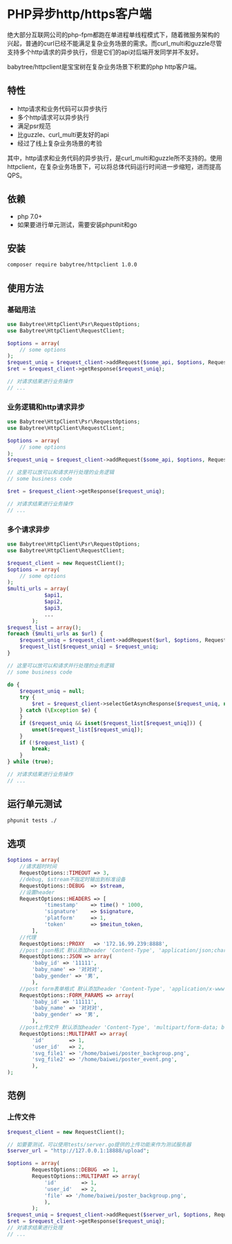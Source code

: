 # PHP异步http/https客户端
绝大部分互联网公司的php-fpm都跑在单进程单线程模式下，随着微服务架构的兴起，普通的curl已经不能满足复杂业务场景的需求。而curl_multi和guzzle尽管支持多个http请求的异步执行，但是它们的api对后端开发同学并不友好。

babytree/httpclient是宝宝树在复杂业务场景下积累的php http客户端。

## 特性
- http请求和业务代码可以异步执行
- 多个http请求可以异步执行
- 满足psr规范
- 比guzzle、curl_multi更友好的api
- 经过了线上复杂业务场景的考验

其中，http请求和业务代码的异步执行，是curl_multi和guzzle所不支持的。使用httpclient，在复杂业务场景下，可以将总体代码运行时间进一步缩短，进而提高QPS。

## 依赖
- php 7.0+
- 如果要进行单元测试，需要安装phpunit和go

## 安装
```sh
composer require babytree/httpclient 1.0.0
```

## 使用方法
### 基础用法
```php
use Babytree\HttpClient\Psr\RequestOptions;
use Babytree\HttpClient\RequestClient;

$options = array(
    // some options
);
$request_uniq = $request_client->addRequest($some_api, $options, RequestClient::MODE_ASYNC);
$ret = $request_client->getResponse($request_uniq);

// 对请求结果进行业务操作
// ...

```

### 业务逻辑和http请求异步
```php
use Babytree\HttpClient\Psr\RequestOptions;
use Babytree\HttpClient\RequestClient;

$options = array(
    // some options
);
$request_uniq = $request_client->addRequest($some_api, $options, RequestClient::MODE_ASYNC);

// 这里可以放可以和请求并行处理的业务逻辑 
// some business code

$ret = $request_client->getResponse($request_uniq);

// 对请求结果进行业务操作
// ...
```

### 多个请求异步
```php
use Babytree\HttpClient\Psr\RequestOptions;
use Babytree\HttpClient\RequestClient;

$request_client = new RequestClient();
$options = array(
    // some options
);
$multi_urls = array(
            $api1,
            $api2,
            $api3,
            ...
        );
$request_list = array();
foreach ($multi_urls as $url) {
    $request_uniq = $request_client->addRequest($url, $options, RequestClient::MODE_ASYNC);
    $request_list[$request_uniq] = $request_uniq;
}

// 这里可以放可以和请求并行处理的业务逻辑 
// some business code

do {
    $request_uniq = null;
    try {
        $ret = $request_client->selectGetAsyncResponse($request_uniq, null);
    } catch (\Exception $e) {
    }
    if ($request_uniq && isset($request_list[$request_uniq])) {
        unset($request_list[$request_uniq]);
    }
    if (!$request_list) {
        break;
    }
} while (true);

// 对请求结果进行业务操作
// ...
```

## 运行单元测试
```sh
phpunit tests ./
```

## 选项
```php
$options = array(
	//请求超时时间
	RequestOptions::TIMEOUT => 3,
	//debug, $stream不指定时输出到标准设备
	RequestOptions::DEBUG  => $stream,
	//设置header
	RequestOptions::HEADERS => [
	        'timestamp'    => time() * 1000,
	        'signature'    => $signature,
	        'platform'     => 1,
	        'token'        => $meitun_token,
	    ],
	//代理
	RequestOptions::PROXY   => '172.16.99.239:8888',
	//post json格式 默认添加header 'Content-Type', 'application/json;charset=utf-8'
	RequestOptions::JSON => array(
	    'baby_id' => '11111',
	    'baby_name' => '对对对',
	    'baby_gender' => '男',
	    ),
	//post form表单格式 默认添加header 'Content-Type', 'application/x-www-form-urlencoded;charset=UTF-8'
	RequestOptions::FORM_PARAMS => array(
	    'baby_id' => '11111',
	    'baby_name' => '对对对',
	    'baby_gender' => '男',
	    ),
	//post上传文件 默认添加header 'Content-Type', 'multipart/form-data; boundary='
	RequestOptions::MULTIPART => array(
	    'id'        => 1,
	    'user_id'   => 2,
	    'svg_file1' => '/home/baiwei/poster_backgroup.png',
	    'svg_file2' => '/home/baiwei/poster_event.png',
	    ),
);
```

## 范例
### 上传文件
```php
$request_client = new RequestClient();

// 如要要测试，可以使用tests/server.go提供的上传功能来作为测试服务器
$server_url = "http://127.0.0.1:18888/upload";

$options = array(
        RequestOptions::DEBUG  => 1,
        RequestOptions::MULTIPART => array(
            'id'        => 1,
            'user_id'   => 2,
            'file' => '/home/baiwei/poster_backgroup.png',
            ),
        );
$request_uniq = $request_client->addRequest($server_url, $options, RequestClient::MODE_ASYNC);
$ret = $request_client->getResponse($request_uniq);
// 对请求结果进行处理
// ...
```
